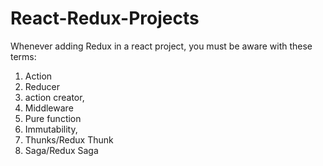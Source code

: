 # React-Redux-Projects

Whenever adding Redux in a react project, you must be aware with these terms:

1. Action
2. Reducer
3. action creator, 
4. Middleware
5. Pure function
6. Immutability, 
7. Thunks/Redux Thunk
8. Saga/Redux Saga
 
